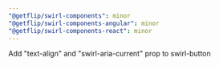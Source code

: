 ```yaml
---
"@getflip/swirl-components": minor
"@getflip/swirl-components-angular": minor
"@getflip/swirl-components-react": minor
---
```


Add "text-align" and "swirl-aria-current" prop to swirl-button
